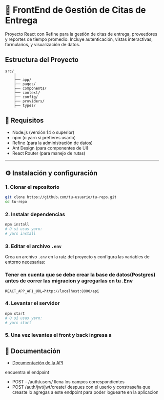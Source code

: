 # 🧾 FrontEnd de Gestión de Citas de Entrega

Proyecto React con Refine para la gestión de citas de entrega, proveedores y reportes de tiempo promedio. Incluye autenticación, vistas interactivas, formularios, y visualización de datos.

## Estructura del Proyecto
```
src/
    │
    ├── app/          
    ├── pages/                
    ├── components/           
    ├── context/             
    ├── config/              
    ├── providers/              
    ├── types/            
```


## 🚀 Requisitos
- Node.js (versión 14 o superior)
- npm (o yarn si prefieres usarlo)
- Refine (para la administración de datos)
- Ant Design (para componentes de UI)
- React Router (para manejo de rutas)

---

## ⚙️ Instalación y configuración

### 1. Clonar el repositorio

```bash
git clone https://github.com/tu-usuario/tu-repo.git
cd tu-repo
```

### 2. Instalar dependencias

```bash
npm install
# O si usas yarn:
# yarn install
```

### 3. Editar el archivo `.env`
Crea un archivo `.env` en la raíz del proyecto y configura las variables de entorno necesarias:

### Tener en cuenta que se debe crear la base de datos(Postgres) antes de correr las migracion y agregarlas en tu .Env

```env
REACT_APP_API_URL=http://localhost:8000/api
```

### 4. Levantar el servidor

```bash
npm start
# O si usas yarn:
# yarn start
```

### 5. Una vez levantes el front y back ingresa a 

## 📖 Documentación
- [Documentación de la API](http://127.0.0.1:8000/docs/)

encuentra el endpoint 

- POST - /auth/users/ llena los campos correspondientes
- POST /auth/jwt/jwt/create/ despues con el userio y constraseña que creaste lo agregas a este endpoint para poder loguearte en la aplicacion






